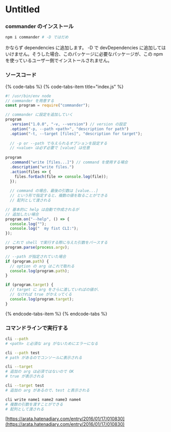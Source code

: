 # Untitled

### commander のインストール

```bash
npm i commander # -D ではだめ
```

かならず dependencies に追加します。 -D で devDependencies に追加してはいけません。そうした場合、このパッケージに必要なパッケージが、この npm を使っているユーザー側でインストールされません。

### ソースコード

{% code-tabs %}
{% code-tabs-item title="index.js" %}
```javascript
#! /usr/bin/env node
// commander を用意する
const program = require("commander");

// commander に設定を追加していく
program
  .version("1.0.0", "-v, --version") // version の設定
  .option("-p, --path <path>", "description for path")
  .option("-t, --target [files]", "description for target");
  
  // -p or --path で与えられるオプションを設定する
  // <value> は必ず必要で [value] は任意
  
program
  .command("write [files...]") // command を使用する場合
  .description("write files.")
  .action(files => {
    files.forEach(file => console.log(file));
  });
  
  // command の場合、最後の引数は [value...]
  // という形で指定すると、複数の値を取ることができる
  // 配列として渡される

// 基本的に help は自動で作成されるが
// 追加したい場合
program.on("--help", () => {
  console.log("");
  console.log("  my fist CLI:");
});

// これで shell で実行する際に与えた引数をパースする
program.parse(process.argv);

// --path が指定されていた場合
if (program.path) {
  // option の arg はこれで取れる
  console.log(program.path);
}

if (program.target) {
  // target に arg をさらに渡していればの値が、
  // なければ true がかえってくる
  console.log(program.target);
}
```
{% endcode-tabs-item %}
{% endcode-tabs %}

### コマンドラインで実行する

```bash
cli --path
# <path> と必須な arg がないためにエラーになる

cli --path test
# path があるのでコンソールに表示される

cli --target
# 追加の arg は必須ではないので OK
# true が表示される

cli --target test
# 追加の arg があるので、test と表示される

cli write name1 name2 name3 name4
# 複数の引数を渡すことができる
# 配列として渡される
```

[https://arata.hatenadiary.com/entry/2016/01/17/010830](https://arata.hatenadiary.com/entry/2016/01/17/010830)




